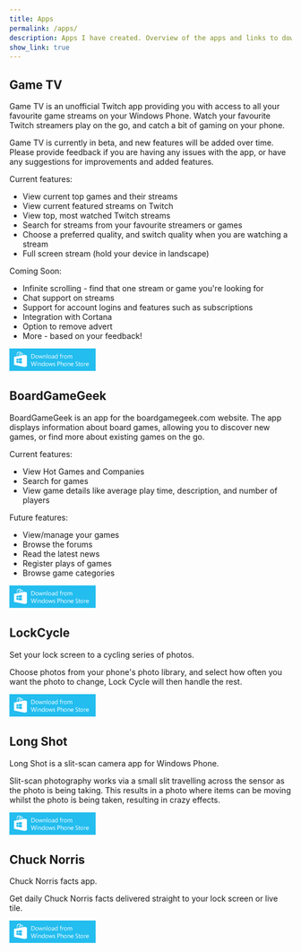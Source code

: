 ```yaml
---
title: Apps
permalink: /apps/
description: Apps I have created. Overview of the apps and links to download them from their respective stores.
show_link: true
---
```


## Game TV

Game TV is an unofficial Twitch app providing you with access to all your favourite game streams on your Windows Phone. Watch your favourite Twitch streamers play on the go, and catch a bit of gaming on your phone.

Game TV is currently in beta, and new features will be added over time. Please provide feedback if you are having any issues with the app, or have any suggestions for improvements and added features.

Current features:
 * View current top games and their streams
 * View current featured streams on Twitch
 * View top, most watched Twitch streams
 * Search for streams from your favourite streamers or games
 * Choose a preferred quality, and switch quality when you are watching a stream
 * Full screen stream (hold your device in landscape)

Coming Soon:
 * Infinite scrolling - find that one stream or game you're looking for
 * Chat support on streams
 * Support for account logins and features such as subscriptions
 * Integration with Cortana
 * Option to remove advert
 * More - based on your feedback!

[![Download Game TV](/images/WP-Download.png)](http://www.windowsphone.com/s?appid=121e8638-f517-4a4e-8243-9b5d29024c4f)

## BoardGameGeek

BoardGameGeek is an app for the boardgamegeek.com website. The app displays information about board games, allowing you to discover new games, or find more about existing games on the go.

Current features:

 * View Hot Games and Companies
 * Search for games
 * View game details like average play time, description, and number of players

Future features:

 * View/manage your games
 * Browse the forums
 * Read the latest news
 * Register plays of games
 * Browse game categories

[![Download BoardGameGeek](/images/WP-Download.png)](http://www.windowsphone.com/s?appid=196407b4-58b3-4812-9537-c7fe6ff8af37)

## LockCycle

Set your lock screen to a cycling series of photos.

Choose photos from your phone's photo library, and select how often you want the photo to change, Lock Cycle will then handle the rest.

[![Download LockCycle](/images/WP-Download.png)](http://www.windowsphone.com/s?appid=59ed60f5-111f-4346-b3ac-6eda9c78e661)

## Long Shot

Long Shot is a slit-scan camera app for Windows Phone.

Slit-scan photography works via a small slit travelling across the sensor as the photo is being taking. This results in a photo where items can be moving whilst the photo is being taken, resulting in crazy effects.

[![Download Long Shot](/images/WP-Download.png)](http://www.windowsphone.com/s?appid=3ba09f96-9998-407b-8c69-6cf4351cafbe)

## Chuck Norris

Chuck Norris facts app.

Get daily Chuck Norris facts delivered straight to your lock screen or live tile.

[![Download Chuck Norris](/images/WP-Download.png)](http://www.windowsphone.com/s?appid=d7235e7c-a825-44d5-bfe1-1c79abb56f37)
